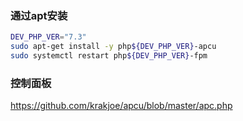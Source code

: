 ### 通过apt安装

```bash
DEV_PHP_VER="7.3"
sudo apt-get install -y php${DEV_PHP_VER}-apcu
sudo systemctl restart php${DEV_PHP_VER}-fpm
```

### 控制面板

https://github.com/krakjoe/apcu/blob/master/apc.php